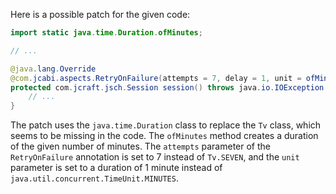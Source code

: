 Here is a possible patch for the given code:
```java
import static java.time.Duration.ofMinutes;

// ...

@java.lang.Override
@com.jcabi.aspects.RetryOnFailure(attempts = 7, delay = 1, unit = ofMinutes(1), verbose = false, types = java.io.IOException.class)
protected com.jcraft.jsch.Session session() throws java.io.IOException {
    // ...
}
```
The patch uses the `java.time.Duration` class to replace the `Tv` class, which seems to be missing in the code. The `ofMinutes` method creates a duration of the given number of minutes. The `attempts` parameter of the `RetryOnFailure` annotation is set to 7 instead of `Tv.SEVEN`, and the `unit` parameter is set to a duration of 1 minute instead of `java.util.concurrent.TimeUnit.MINUTES`.